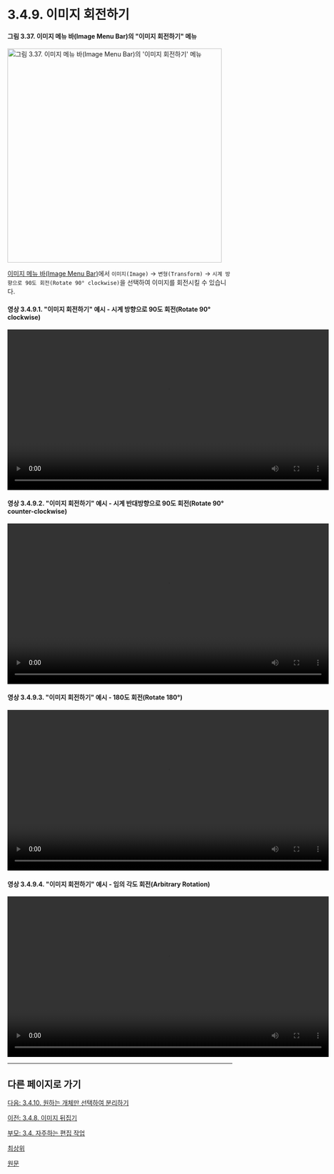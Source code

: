 # 3.4.9. 이미지 회전하기
#### 그림 3.37. 이미지 메뉴 바(Image Menu Bar)의 "이미지 회전하기" 메뉴 
<img width="480" alt="그림 3.37. 이미지 메뉴 바(Image Menu Bar)의 '이미지 회전하기' 메뉴" environment="MacOS:Sonoma 14.2.1 GIMP 2.10.36" src="https://github.com/wonder13662/gimp/assets/15767104/6835ec30-056c-4657-b36e-89b1783dd438">

[이미지 메뉴 바(Image Menu Bar)](./03-02-02-image-windowx-02-image-menu.md)에서 `이미지(Image)` → `변형(Transform)` → `시계 방향으로 90도 회전(Rotate 90° clockwise)`을 선택하여 이미지를 회전시킬 수 있습니다.

#### 영상 3.4.9.1. "이미지 회전하기" 예시 - 시계 방향으로 90도 회전(Rotate 90° clockwise)
<video controls="controls" width="720" environment="MacOS:Sonoma 14.2.1 GIMP 2.10.36" src="https://github.com/wonder13662/gimp/assets/15767104/49afd50c-0384-4a92-9434-e8dbe87d9885"></video>

#### 영상 3.4.9.2. "이미지 회전하기" 예시 - 시계 반대방향으로 90도 회전(Rotate 90° counter-clockwise)
<video controls="controls" width="720" environment="MacOS:Sonoma 14.2.1 GIMP 2.10.36" src="https://github.com/wonder13662/gimp/assets/15767104/89642791-b45a-48cf-b889-9490cac051f0"></video>

#### 영상 3.4.9.3. "이미지 회전하기" 예시 - 180도 회전(Rotate 180°)
<video controls="controls" width="720" environment="MacOS:Sonoma 14.2.1 GIMP 2.10.36" src="https://github.com/wonder13662/gimp/assets/15767104/3c63815c-4e5e-496f-ad01-fd807f2c31d5"></video>

#### 영상 3.4.9.4. "이미지 회전하기" 예시 - 임의 각도 회전(Arbitrary Rotation)
<video controls="controls" width="720" environment="MacOS:Sonoma 14.2.1 GIMP 2.10.36" src="https://github.com/wonder13662/gimp/assets/15767104/b3c4391c-9879-431b-a99d-5265691d0bc8"></video>

***

## 다른 페이지로 가기
[다음: 3.4.10. 원하는 개체만 선택하여 분리하기](./03-04-10-separating-an-object-from-its-background.md)

[이전: 3.4.8. 이미지 뒤집기](./03-04-08-flip-an-image.md)

[부모: 3.4. 자주하는 편집 작업](./03-04-00-common-tasks.md)

[최상위](./00-home.md)

[원문](https://docs.gimp.org/2.10/ko/gimp-tutorial-quickie-rotate.html)

